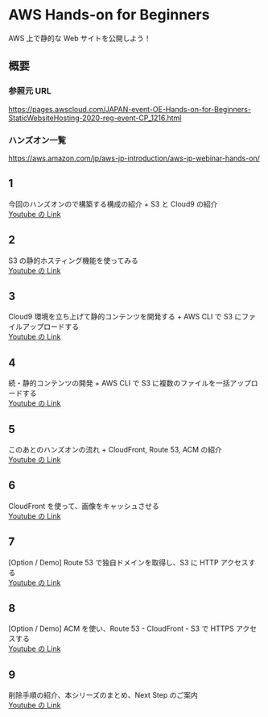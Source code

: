 # AWS Hands-on for Beginners

AWS 上で静的な Web サイトを公開しよう！

## 概要

### 参照元 URL

https://pages.awscloud.com/JAPAN-event-OE-Hands-on-for-Beginners-StaticWebsiteHosting-2020-reg-event-CP_1216.html

### ハンズオン一覧

https://aws.amazon.com/jp/aws-jp-introduction/aws-jp-webinar-hands-on/

## 1

今回のハンズオンので構築する構成の紹介 + S3 と Cloud9 の紹介  
[Youtube の Link](https://www.youtube.com/watch?v=Ciq319Ka-Zo)

## 2

S3 の静的ホスティング機能を使ってみる  
[Youtube の Link](https://www.youtube.com/watch?v=R6B5TUOXPCQ)

## 3

Cloud9 環境を立ち上げて静的コンテンツを開発する + AWS CLI で S3 にファイルアップロードする  
[Youtube の Link](https://www.youtube.com/watch?v=evZATui-p3E)

## 4

続・静的コンテンツの開発 + AWS CLI で S3 に複数のファイルを一括アップロードする  
[Youtube の Link](https://www.youtube.com/watch?v=fRtwG3NUhfg)

## 5

このあとのハンズオンの流れ + CloudFront, Route 53, ACM の紹介  
[Youtube の Link](https://www.youtube.com/watch?v=adfiRk5q2ko)

## 6

CloudFront を使って、画像をキャッシュさせる  
[Youtube の Link](https://www.youtube.com/watch?v=VqdVGuOVj_0)

## 7

[Option / Demo] Route 53 で独自ドメインを取得し、S3 に HTTP アクセスする  
[Youtube の Link](https://www.youtube.com/watch?v=LjsUFd7nySc)

## 8

[Option / Demo] ACM を使い、Route 53 - CloudFront - S3 で HTTPS アクセスする  
[Youtube の Link](https://www.youtube.com/watch?v=AEqsgyg_Rmw)

## 9

削除手順の紹介、本シリーズのまとめ、Next Step のご案内  
[Youtube の Link](https://www.youtube.com/watch?v=6poP95c2DG4)
